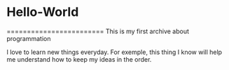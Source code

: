 # Hello-World
========================
This is my first archive about programmation

I love to learn new things everyday.
For exemple, this thing I know will help me understand how to keep my ideas in the order.
